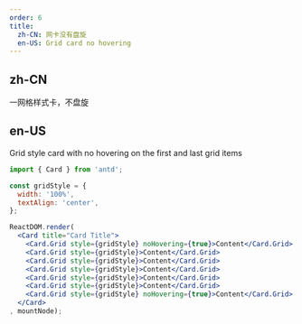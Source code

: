```yaml
---
order: 6
title:
  zh-CN: 网卡没有盘旋
  en-US: Grid card no hovering
---
```


## zh-CN

一网格样式卡，不盘旋

## en-US

Grid style card with no hovering on the first and last grid items

````jsx
import { Card } from 'antd';

const gridStyle = {
  width: '100%',
  textAlign: 'center',
};

ReactDOM.render(
  <Card title="Card Title">
    <Card.Grid style={gridStyle} noHovering={true}>Content</Card.Grid>
    <Card.Grid style={gridStyle}>Content</Card.Grid>
    <Card.Grid style={gridStyle}>Content</Card.Grid>
    <Card.Grid style={gridStyle}>Content</Card.Grid>
    <Card.Grid style={gridStyle}>Content</Card.Grid>
    <Card.Grid style={gridStyle}>Content</Card.Grid>
    <Card.Grid style={gridStyle} noHovering={true}>Content</Card.Grid>
  </Card>
, mountNode);
````
